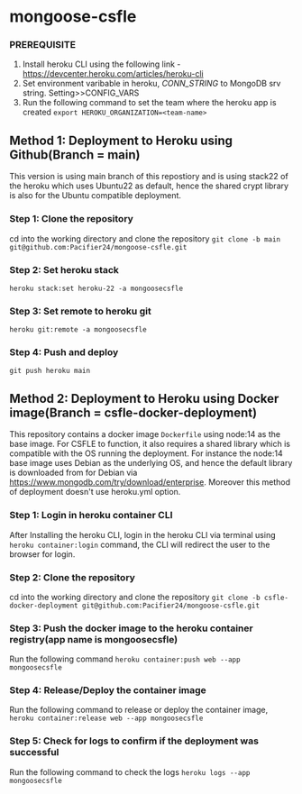 # mongoose-csfle

### PREREQUISITE 

1. Install heroku CLI using the following link - https://devcenter.heroku.com/articles/heroku-cli
2. Set environment varibable in heroku, *CONN_STRING* to MongoDB srv string. Setting>>CONFIG_VARS
3. Run the following command to set the team where the heroku app is created `export HEROKU_ORGANIZATION=<team-name>`

## Method 1: Deployment to Heroku using Github(Branch =  main)

This version is using main branch of this repostiory and is using stack22 of the heroku which uses Ubuntu22 as default, hence the shared crypt library is also for the Ubuntu compatible deployment. 

### Step 1: Clone the repository
cd into the working directory and clone the repository `git clone -b main git@github.com:Pacifier24/mongoose-csfle.git`

### Step 2: Set heroku stack 
`heroku stack:set heroku-22 -a mongoosecsfle`

### Step 3: Set remote to heroku git
`heroku git:remote -a mongoosecsfle`

### Step 4: Push and deploy
`git push heroku main`


## Method 2: Deployment to Heroku using Docker image(Branch =  csfle-docker-deployment)

This repository contains a docker image `Dockerfile` using node:14 as the base image. For CSFLE to function, it also requires a shared library which is compatible
with the OS running the deployment. For instance the node:14 base image uses Debian as the underlying OS, and hence the default library is downloaded from for Debian
via https://www.mongodb.com/try/download/enterprise. Moreover this method of deployment doesn't use heroku.yml option.

### Step 1: Login in heroku container CLI
After Installing the heroku CLI, login in the heroku CLI via terminal using `heroku container:login` command, the CLI will redirect the user to the browser for login. 

### Step 2: Clone the repository
cd into the working directory and clone the repository `git clone -b csfle-docker-deployment git@github.com:Pacifier24/mongoose-csfle.git`

### Step 3: Push the docker image to the heroku container registry(app name is mongoosecsfle)
Run the following command `heroku container:push web --app mongoosecsfle`

### Step 4: Release/Deploy the container image
Run the following command to release or deploy the container image, `heroku container:release web --app mongoosecsfle`

### Step 5: Check for logs to confirm if the deployment was successful 
Run the following command to check the logs `heroku logs --app mongoosecsfle`
